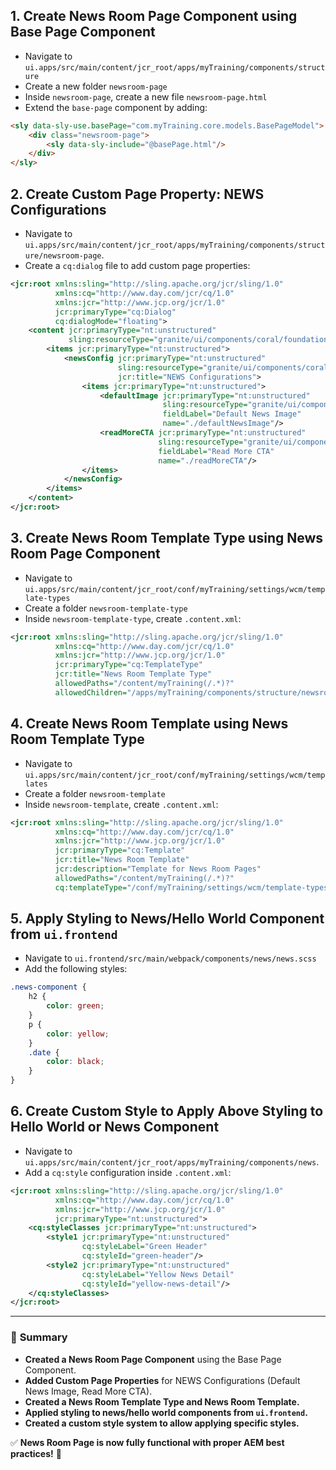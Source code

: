 ## 1. Create News Room Page Component using Base Page Component
- Navigate to `ui.apps/src/main/content/jcr_root/apps/myTraining/components/structure`
- Create a new folder `newsroom-page`
- Inside `newsroom-page`, create a new file `newsroom-page.html`
- Extend the `base-page` component by adding:

```html
<sly data-sly-use.basePage="com.myTraining.core.models.BasePageModel">
    <div class="newsroom-page">
        <sly data-sly-include="@basePage.html"/>
    </div>
</sly>
```

## 2. Create Custom Page Property: NEWS Configurations
- Navigate to `ui.apps/src/main/content/jcr_root/apps/myTraining/components/structure/newsroom-page`.
- Create a `cq:dialog` file to add custom page properties:

```xml
<jcr:root xmlns:sling="http://sling.apache.org/jcr/sling/1.0"
          xmlns:cq="http://www.day.com/jcr/cq/1.0"
          xmlns:jcr="http://www.jcp.org/jcr/1.0"
          jcr:primaryType="cq:Dialog"
          cq:dialogMode="floating">
    <content jcr:primaryType="nt:unstructured"
             sling:resourceType="granite/ui/components/coral/foundation/container">
        <items jcr:primaryType="nt:unstructured">
            <newsConfig jcr:primaryType="nt:unstructured"
                        sling:resourceType="granite/ui/components/coral/foundation/form/fieldset"
                        jcr:title="NEWS Configurations">
                <items jcr:primaryType="nt:unstructured">
                    <defaultImage jcr:primaryType="nt:unstructured"
                                  sling:resourceType="granite/ui/components/coral/foundation/form/fileupload"
                                  fieldLabel="Default News Image"
                                  name="./defaultNewsImage"/>
                    <readMoreCTA jcr:primaryType="nt:unstructured"
                                 sling:resourceType="granite/ui/components/coral/foundation/form/textfield"
                                 fieldLabel="Read More CTA"
                                 name="./readMoreCTA"/>
                </items>
            </newsConfig>
        </items>
    </content>
</jcr:root>
```

## 3. Create News Room Template Type using News Room Page Component
- Navigate to `ui.apps/src/main/content/jcr_root/conf/myTraining/settings/wcm/template-types`
- Create a folder `newsroom-template-type`
- Inside `newsroom-template-type`, create `.content.xml`:

```xml
<jcr:root xmlns:sling="http://sling.apache.org/jcr/sling/1.0"
          xmlns:cq="http://www.day.com/jcr/cq/1.0"
          xmlns:jcr="http://www.jcp.org/jcr/1.0"
          jcr:primaryType="cq:TemplateType"
          jcr:title="News Room Template Type"
          allowedPaths="/content/myTraining(/.*)?"
          allowedChildren="/apps/myTraining/components/structure/newsroom-page"/>
```

## 4. Create News Room Template using News Room Template Type
- Navigate to `ui.apps/src/main/content/jcr_root/conf/myTraining/settings/wcm/templates`
- Create a folder `newsroom-template`
- Inside `newsroom-template`, create `.content.xml`:

```xml
<jcr:root xmlns:sling="http://sling.apache.org/jcr/sling/1.0"
          xmlns:cq="http://www.day.com/jcr/cq/1.0"
          xmlns:jcr="http://www.jcp.org/jcr/1.0"
          jcr:primaryType="cq:Template"
          jcr:title="News Room Template"
          jcr:description="Template for News Room Pages"
          allowedPaths="/content/myTraining(/.*)?"
          cq:templateType="/conf/myTraining/settings/wcm/template-types/newsroom-template-type"/>
```

## 5. Apply Styling to News/Hello World Component from `ui.frontend`
- Navigate to `ui.frontend/src/main/webpack/components/news/news.scss`
- Add the following styles:

```scss
.news-component {
    h2 {
        color: green;
    }
    p {
        color: yellow;
    }
    .date {
        color: black;
    }
}
```

## 6. Create Custom Style to Apply Above Styling to Hello World or News Component
- Navigate to `ui.apps/src/main/content/jcr_root/apps/myTraining/components/news`.
- Add a `cq:style` configuration inside `.content.xml`:

```xml
<jcr:root xmlns:sling="http://sling.apache.org/jcr/sling/1.0"
          xmlns:cq="http://www.day.com/jcr/cq/1.0"
          xmlns:jcr="http://www.jcp.org/jcr/1.0"
          jcr:primaryType="nt:unstructured">
    <cq:styleClasses jcr:primaryType="nt:unstructured">
        <style1 jcr:primaryType="nt:unstructured"
                cq:styleLabel="Green Header"
                cq:styleId="green-header"/>
        <style2 jcr:primaryType="nt:unstructured"
                cq:styleLabel="Yellow News Detail"
                cq:styleId="yellow-news-detail"/>
    </cq:styleClasses>
</jcr:root>
```

---

### 📌 **Summary**
- **Created a News Room Page Component** using the Base Page Component.
- **Added Custom Page Properties** for NEWS Configurations (Default News Image, Read More CTA).
- **Created a News Room Template Type and News Room Template.**
- **Applied styling to news/hello world components from `ui.frontend`.**
- **Created a custom style system to allow applying specific styles.**

✅ **News Room Page is now fully functional with proper AEM best practices!** 🎉
